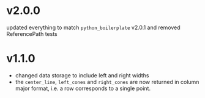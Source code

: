 # v2.0.0
updated everything to match `python_boilerplate` v2.0.1 and removed ReferencePath tests

# v1.1.0
- changed data storage to include left and right widths
- the `center_line`, `left_cones` and `right_cones` are now returned in column major
  format, i.e. a row corresponds to a single point.
